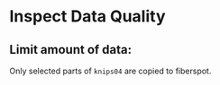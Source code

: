 # Inspect Data Quality

## Limit amount of data:
Only selected parts of `knips04` are copied to fiberspot.